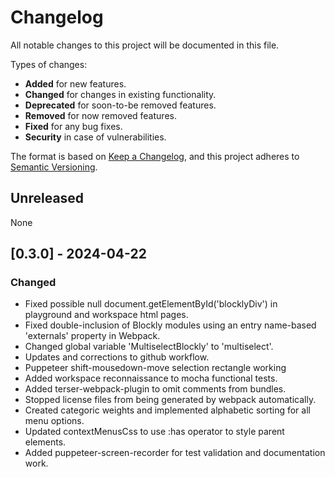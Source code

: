 # Changelog

All notable changes to this project will be documented in this file.

Types of changes:

- **Added** for new features.
- **Changed** for changes in existing functionality.
- **Deprecated** for soon-to-be removed features.
- **Removed** for now removed features.
- **Fixed** for any bug fixes.
- **Security** in case of vulnerabilities.

The format is based on [Keep a Changelog](https://keepachangelog.com/en/1.1.0/),
and this project adheres to [Semantic Versioning](https://semver.org/spec/v2.0.0.html).

## Unreleased

None

## [0.3.0] - 2024-04-22

### Changed

- Fixed possible null document.getElementById('blocklyDiv') in playground and workspace html pages.
- Fixed double-inclusion of Blockly modules using an entry name-based 'externals' property in Webpack.
- Changed global variable 'MultiselectBlockly' to 'multiselect'.
- Updates and corrections to github workflow.
- Puppeteer shift-mousedown-move selection rectangle working
- Added workspace reconnaissance to mocha functional tests.
- Added terser-webpack-plugin to omit comments from bundles.
- Stopped license files from being generated by webpack automatically.
- Created categoric weights and implemented alphabetic sorting for all menu options.
- Updated contextMenusCss to use :has operator to style parent elements.
- Added puppeteer-screen-recorder for test validation and documentation work.
